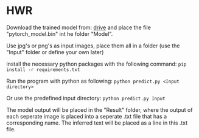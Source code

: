 # HWR

Download the trained model from:
[drive](https://drive.google.com/file/d/1KJ3dGUlk5nFFY8BQQz8r-8k0BCzpvFDq/view?usp=drive_link)
and place the file "pytorch_model.bin" int he folder "Model".

Use jpg's or png's as input images, place them all in a folder (use the "Input" folder or define your own later)

install the necessary python packages with the following command:
  `pip install -r requirements.txt`

Run the program with python as following:
  `python predict.py <Input directory>`

Or use the predefined input directory:
  `python predict.py Input`
  
The model output will be placed in the "Result" folder, where the output of each seperate image is placed into
a seperate .txt file that has a corresponding name. The inferred text will be placed as a line in this .txt file.
